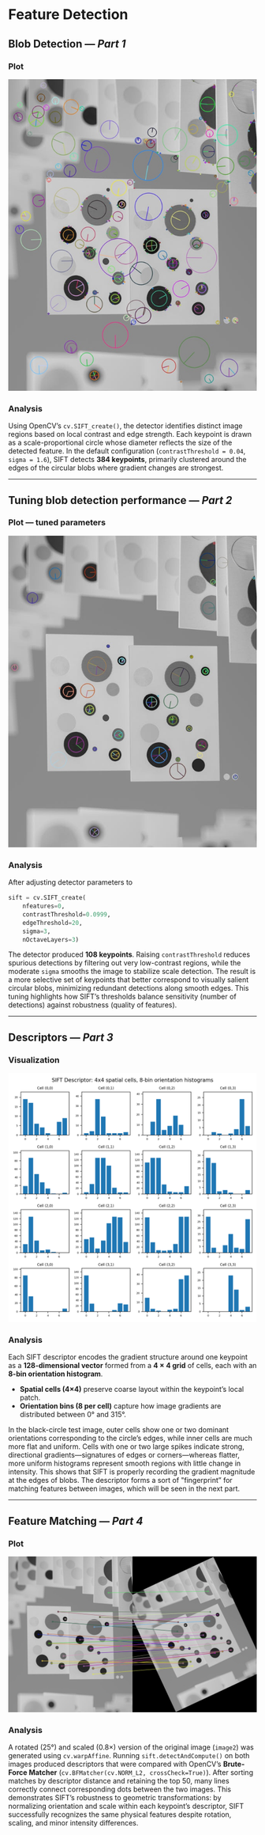 # Feature Detection

## Blob Detection &mdash; *Part 1*

### Plot

![SIFT Keypoints on Original Image](images/sift_keypoints_output.jpg)

### Analysis

Using OpenCV’s `cv.SIFT_create()`, the detector identifies distinct image regions based on local contrast and edge strength. Each keypoint is drawn as a scale-proportional circle whose diameter reflects the size of the detected feature. In the default configuration (`contrastThreshold = 0.04`, `sigma = 1.6`), SIFT detects **384 keypoints**, primarily clustered around the edges of the circular blobs where gradient changes are strongest.

---

## Tuning blob detection performance &mdash; *Part 2*

### Plot &mdash; tuned parameters
![Tuned Keypoints](images/new_sift_keypoints_output.jpg)

### Analysis

After adjusting detector parameters to

```python
sift = cv.SIFT_create(
    nfeatures=0,
    contrastThreshold=0.0999,
    edgeThreshold=20,
    sigma=3,
    nOctaveLayers=3)
```

The detector produced **108 keypoints**. Raising `contrastThreshold` reduces spurious detections by filtering out very low-contrast regions, while the moderate `sigma` smooths the image to stabilize scale detection. The result is a more selective set of keypoints that better correspond to visually salient circular blobs, minimizing redundant detections along smooth edges. This tuning highlights how SIFT’s thresholds balance sensitivity (number of detections) against robustness (quality of features).

---

## Descriptors &mdash; *Part 3*

### Visualization

![SIFT Descriptor Grid](images/sift_descriptor_grid.png)

### Analysis

Each SIFT descriptor encodes the gradient structure around one keypoint as a **128-dimensional vector** formed from a **4 × 4 grid** of cells, each with an **8-bin orientation histogram**.

* **Spatial cells (4×4)** preserve coarse layout within the keypoint’s local patch.
* **Orientation bins (8 per cell)** capture how image gradients are distributed between 0° and 315°.

In the black-circle test image, outer cells show one or two dominant orientations corresponding to the circle’s edges, while inner cells are much more flat and uniform. Cells with one or two large spikes indicate strong, directional gradients—signatures of edges or corners—whereas flatter, more uniform histograms represent smooth regions with little change in intensity. This shows that SIFT is properly recording the gradient magnitude at the edges of blobs. The descriptor forms a sort of "fingerprint” for matching features between images, which will be seen in the next part.

---

## Feature Matching &mdash; *Part 4*

### Plot

![SIFT Feature Matches](images/sift_matches.jpg)

### Analysis

A rotated (25°) and scaled (0.8×) version of the original image (`image2`) was generated using `cv.warpAffine`. Running `sift.detectAndCompute()` on both images produced descriptors that were compared with OpenCV’s **Brute-Force Matcher** (`cv.BFMatcher(cv.NORM_L2, crossCheck=True)`).
After sorting matches by descriptor distance and retaining the top 50, many lines correctly connect corresponding dots between the two images. This demonstrates SIFT’s robustness to geometric transformations: by normalizing orientation and scale within each keypoint’s descriptor, SIFT successfully recognizes the same physical features despite rotation, scaling, and minor intensity differences.
